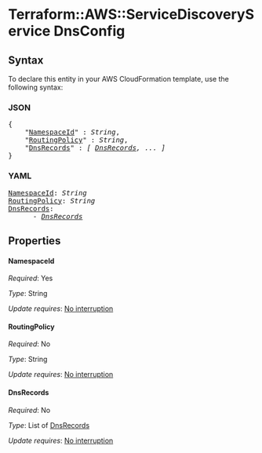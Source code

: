 # Terraform::AWS::ServiceDiscoveryService DnsConfig

## Syntax

To declare this entity in your AWS CloudFormation template, use the following syntax:

### JSON

<pre>
{
    "<a href="#namespaceid" title="NamespaceId">NamespaceId</a>" : <i>String</i>,
    "<a href="#routingpolicy" title="RoutingPolicy">RoutingPolicy</a>" : <i>String</i>,
    "<a href="#dnsrecords" title="DnsRecords">DnsRecords</a>" : <i>[ <a href="dnsconfig-dnsrecords.md">DnsRecords</a>, ... ]</i>
}
</pre>

### YAML

<pre>
<a href="#namespaceid" title="NamespaceId">NamespaceId</a>: <i>String</i>
<a href="#routingpolicy" title="RoutingPolicy">RoutingPolicy</a>: <i>String</i>
<a href="#dnsrecords" title="DnsRecords">DnsRecords</a>: <i>
      - <a href="dnsconfig-dnsrecords.md">DnsRecords</a></i>
</pre>

## Properties

#### NamespaceId

_Required_: Yes

_Type_: String

_Update requires_: [No interruption](https://docs.aws.amazon.com/AWSCloudFormation/latest/UserGuide/using-cfn-updating-stacks-update-behaviors.html#update-no-interrupt)

#### RoutingPolicy

_Required_: No

_Type_: String

_Update requires_: [No interruption](https://docs.aws.amazon.com/AWSCloudFormation/latest/UserGuide/using-cfn-updating-stacks-update-behaviors.html#update-no-interrupt)

#### DnsRecords

_Required_: No

_Type_: List of <a href="dnsconfig-dnsrecords.md">DnsRecords</a>

_Update requires_: [No interruption](https://docs.aws.amazon.com/AWSCloudFormation/latest/UserGuide/using-cfn-updating-stacks-update-behaviors.html#update-no-interrupt)


